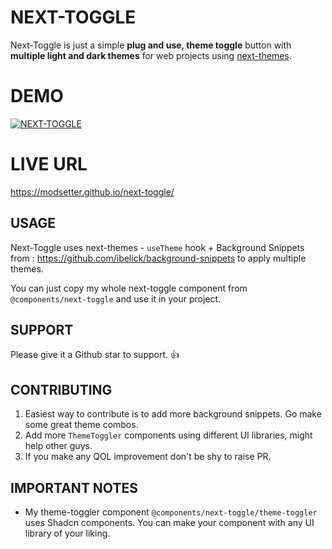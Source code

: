 # NEXT-TOGGLE

Next-Toggle is just a simple **plug and use, theme toggle** button with **multiple light and dark themes** for web projects using [next-themes](https://github.com/pacocoursey/next-themes).


# DEMO

[![NEXT-TOGGLE](https://img.youtube.com/vi/WFHz8KW1OTI/0.jpg)](https://www.youtube.com/watch?v=WFHz8KW1OTI)


# LIVE URL
https://modsetter.github.io/next-toggle/

## USAGE

Next-Toggle uses next-themes - `useTheme` hook + Background Snippets from : https://github.com/ibelick/background-snippets to apply multiple themes.

You can just copy my whole next-toggle component from `@components/next-toggle` 
and use it in your project.

## SUPPORT

Please give it a Github star to support. 👍

## CONTRIBUTING

 1. Easiest way to contribute is to add more background snippets. Go make some great theme combos.
 2. Add more `ThemeToggler` components using different UI libraries, might help other guys.
 3. If you make any QOL improvement don't be shy to raise PR.

## IMPORTANT NOTES

 - My theme-toggler component `@components/next-toggle/theme-toggler` uses Shadcn components. You can make your component with any UI library of your liking.

